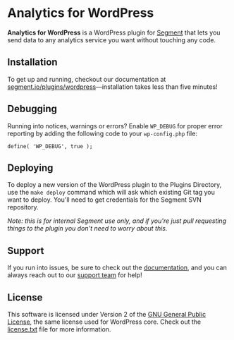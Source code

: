 
# Analytics for WordPress

**Analytics for WordPress** is a WordPress plugin for [Segment](https://segment.io) that lets you send data to any analytics service you want without touching any code.


## Installation

To get up and running, checkout our documentation at [segment.io/plugins/wordpress](https://segment.io/plugins/wordpress)—installation takes less than five minutes!


## Debugging

Running into notices, warnings or errors?  Enable `WP_DEBUG` for proper error reporting by adding the following code to your `wp-config.php` file:

```
define( 'WP_DEBUG', true );
```


## Deploying

To deploy a new version of the WordPress plugin to the Plugins Directory, use the `make deploy` command which will ask which existing Git tag you want to deploy. You'll need to get credentials for the Segment SVN repository.

_Note: this is for internal Segment use only, and if you're just pull requesting things to the plugin you don't need to worry about this._


## Support

If you run into issues, be sure to check out the [documentation](https://segment.io/plugins/wordpress), and you can always reach out to our [support team](https://segment.io/support) for help!


## License

This software is licensed under Version 2 of the [GNU General Public License](http://www.gnu.org/licenses/gpl-2.0.html), the same license used for WordPress core. Check out the [license.txt](license.txt) file for more information.
